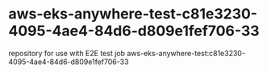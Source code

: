 # aws-eks-anywhere-test-c81e3230-4095-4ae4-84d6-d809e1fef706-33
repository for use with E2E test job aws-eks-anywhere-test:c81e3230-4095-4ae4-84d6-d809e1fef706-33
